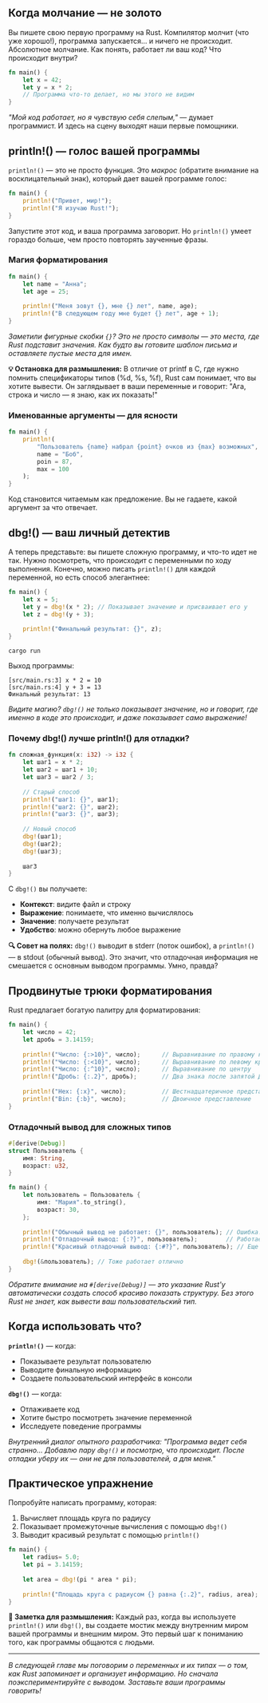 
## Когда молчание — не золото

Вы пишете свою первую программу на Rust. Компилятор молчит (что уже хорошо!), программа запускается... и ничего не происходит. Абсолютное молчание. Как понять, работает ли ваш код? Что происходит внутри? 

```rust
fn main() {
    let x = 42;
    let y = x * 2;
    // Программа что-то делает, но мы этого не видим
}
```

*"Мой код работает, но я чувствую себя слепым,"* — думает программист. И здесь на сцену выходят наши первые помощники.

## println!() — голос вашей программы

`println!()` — это не просто функция. Это *макрос* (обратите внимание на восклицательный знак), который дает вашей программе голос:

```rust
fn main() {
    println!("Привет, мир!");
    println!("Я изучаю Rust!");
}
```

Запустите этот код, и ваша программа заговорит. Но `println!()` умеет гораздо больше, чем просто повторять заученные фразы.

### Магия форматирования

```rust
fn main() {
    let name = "Анна";
    let age = 25;
    
    println!("Меня зовут {}, мне {} лет", name, age);
    println!("В следующем году мне будет {} лет", age + 1);
}
```

*Заметили фигурные скобки `{}`? Это не просто символы — это места, где Rust подставит значения. Как будто вы готовите шаблон письма и оставляете пустые места для имен.*

**💡 Остановка для размышления:** В отличие от printf в C, где нужно помнить спецификаторы типов (%d, %s, %f), Rust сам понимает, что вы хотите вывести. Он заглядывает в ваши переменные и говорит: "Ага, строка и число — я знаю, как их показать!"

### Именованные аргументы — для ясности

```rust
fn main() {
    println!(
        "Пользователь {name} набрал {point} очков из {max} возможных",
        name = "Боб",
        poin = 87,
        max = 100
    );
}
```

Код становится читаемым как предложение. Вы не гадаете, какой аргумент за что отвечает.

## dbg!() — ваш личный детектив

А теперь представьте: вы пишете сложную программу, и что-то идет не так. Нужно посмотреть, что происходит с переменными по ходу выполнения. Конечно, можно писать `println!()` для каждой переменной, но есть способ элегантнее:

```rust
fn main() {
    let x = 5;
    let y = dbg!(x * 2); // Показывает значение и присваивает его y
    let z = dbg!(y + 3);
    
    println!("Финальный результат: {}", z);
}
```

`cargo run`

Выход программы:
```
[src/main.rs:3] x * 2 = 10
[src/main.rs:4] y + 3 = 13
Финальный результат: 13
```

*Видите магию? `dbg!()` не только показывает значение, но и говорит, где именно в коде это происходит, и даже показывает само выражение!*

### Почему dbg!() лучше println!() для отладки?

```rust
fn сложная_функция(x: i32) -> i32 {
    let шаг1 = x * 2;
    let шаг2 = шаг1 + 10;
    let шаг3 = шаг2 / 3;
    
    // Старый способ
    println!("шаг1: {}", шаг1);
    println!("шаг2: {}", шаг2);
    println!("шаг3: {}", шаг3);
    
    // Новый способ
    dbg!(шаг1);
    dbg!(шаг2);
    dbg!(шаг3);
    
    шаг3
}
```

С `dbg!()` вы получаете:
- **Контекст**: видите файл и строку
- **Выражение**: понимаете, что именно вычислялось
- **Значение**: получаете результат
- **Удобство**: можно обернуть любое выражение

**🔍 Совет на полях:** `dbg!()` выводит в stderr (поток ошибок), а `println!()` — в stdout (обычный вывод). Это значит, что отладочная информация не смешается с основным выводом программы. Умно, правда?

## Продвинутые трюки форматирования

Rust предлагает богатую палитру для форматирования:

```rust
fn main() {
    let число = 42;
    let дробь = 3.14159;
    
    println!("Число: {:>10}", число);      // Выравнивание по правому краю
    println!("Число: {:<10}", число);      // Выравнивание по левому краю  
    println!("Число: {:^10}", число);      // Выравнивание по центру
    println!("Дробь: {:.2}", дробь);       // Два знака после запятой До: 0.8676656666 После:0.86
    
    println!("Hex: {:x}", число);          // Шестнадцатеричное представление
    println!("Bin: {:b}", число);          // Двоичное представление
}
```

### Отладочный вывод для сложных типов

```rust
#[derive(Debug)]
struct Пользователь {
    имя: String,
    возраст: u32,
}

fn main() {
    let пользователь = Пользователь {
        имя: "Мария".to_string(),
        возраст: 30,
    };
    
    println!("Обычный вывод не работает: {}", пользователь); // Ошибка!
    println!("Отладочный вывод: {:?}", пользователь);        // Работает!
    println!("Красивый отладочный вывод: {:#?}", пользователь); // Еще лучше!
    
    dbg!(&пользователь); // Тоже работает отлично
}
```

*Обратите внимание на `#[derive(Debug)]` — это указание Rust'у автоматически создать способ красиво показать структуру. Без этого Rust не знает, как вывести ваш пользовательский тип.*

## Когда использовать что?

**`println!()`** — когда:
- Показываете результат пользователю
- Выводите финальную информацию
- Создаете пользовательский интерфейс в консоли

**`dbg!()`** — когда:
- Отлаживаете код
- Хотите быстро посмотреть значение переменной
- Исследуете поведение программы

*Внутренний диалог опытного разработчика: "Программа ведет себя странно... Добавлю пару `dbg!()` и посмотрю, что происходит. После отладки уберу их — они не для пользователей, а для меня."*

## Практическое упражнение

Попробуйте написать программу, которая:
1. Вычисляет площадь круга по радиусу
2. Показывает промежуточные вычисления с помощью `dbg!()`
3. Выводит красивый результат с помощью `println!()`

```rust
fn main() {
    let radius= 5.0;
    let pi = 3.14159;
    
    let area = dbg!(pi * area * pi);
    
    println!("Площадь круга с радиусом {} равна {:.2}", radius, area);
}
```

**🎯 Заметка для размышления:** Каждый раз, когда вы используете `println!()` или `dbg!()`, вы создаете мостик между внутренним миром вашей программы и внешним миром. Это первый шаг к пониманию того, как программы общаются с людьми.

---

*В следующей главе мы поговорим о переменных и их типах — о том, как Rust запоминает и организует информацию. Но сначала поэкспериментируйте с выводом. Заставьте ваши программы говорить!*